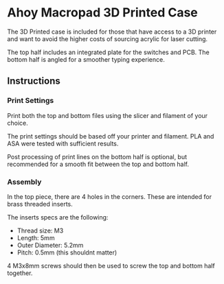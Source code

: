 # Ahoy Macropad 3D Printed Case

The 3D Printed case is included for those that have access to a 3D printer and want to avoid the higher costs of sourcing acrylic for laser cutting. 

The top half includes an integrated plate for the switches and PCB. The bottom half is angled for a smoother typing experience. 

## Instructions

### Print Settings 

Print both the top and bottom files using the slicer and filament of your choice. 

The print settings should be based off your printer and filament. PLA and ASA were tested with sufficient results. 

Post processing of print lines on the bottom half is optional, but recommended for a smooth fit between the top and bottom half.

### Assembly

In the top piece, there are 4 holes in the corners. These are intended for brass threaded inserts. 

The inserts specs are the following:
- Thread size: M3
- Length: 5mm
- Outer Diameter: 5.2mm 
- Pitch: 0.5mm (this shouldnt matter)

4 M3x8mm screws should then be used to screw the top and bottom half together. 
